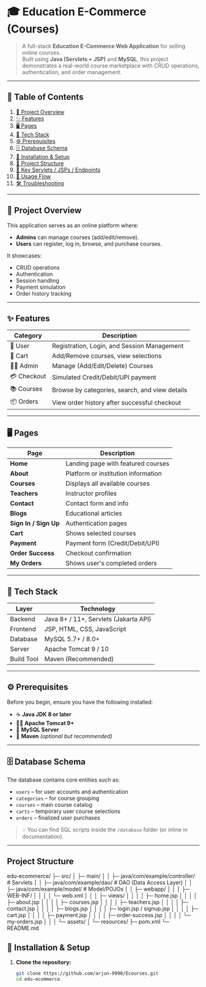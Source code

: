 # 🎓 Education E-Commerce (Courses)

> A full-stack **Education E-Commerce Web Application** for selling online courses.  
> Built using **Java (Servlets + JSP)** and **MySQL**, this project demonstrates a real-world course marketplace with CRUD operations, authentication, and order management.

---

## 📘 Table of Contents

1. [📖 Project Overview](#-project-overview)
2. [✨ Features](#-features)
3. [🖥️ Pages](#%EF%B8%8F-pages)
4. [🧰 Tech Stack](#-tech-stack)
5. [⚙️ Prerequisites](#%EF%B8%8F-prerequisites)
6. [🗄️ Database Schema](#%EF%B8%8F-database-schema)
7. [🚀 Installation & Setup](#-installation--setup)
8. [📂 Project Structure](#-project-structure)
9. [🔑 Key Servlets / JSPs / Endpoints](#-key-servlets--jsps--endpoints)
10. [🧭 Usage Flow](#-usage-flow)
11. [🛠️ Troubleshooting](#%EF%B8%8F-troubleshooting)

---

## 📖 Project Overview

This application serves as an online platform where:
- **Admins** can manage courses (add/edit/remove).
- **Users** can register, log in, browse, and purchase courses.

It showcases:
- CRUD operations
- Authentication
- Session handling
- Payment simulation
- Order history tracking

---

## ✨ Features

| Category | Description |
|-----------|-------------|
| 👥 User | Registration, Login, and Session Management |
| 🛒 Cart | Add/Remove courses, view selections |
| 🧑‍🏫 Admin | Manage (Add/Edit/Delete) Courses |
| 💳 Checkout | Simulated Credit/Debit/UPI payment |
| 📚 Courses | Browse by categories, search, and view details |
| 📦 Orders | View order history after successful checkout |

---

## 🖥️ Pages

| Page | Description |
|------|-------------|
| **Home** | Landing page with featured courses |
| **About** | Platform or institution information |
| **Courses** | Displays all available courses |
| **Teachers** | Instructor profiles |
| **Contact** | Contact form and info |
| **Blogs** | Educational articles |
| **Sign In / Sign Up** | Authentication pages |
| **Cart** | Shows selected courses |
| **Payment** | Payment form (Credit/Debit/UPI) |
| **Order Success** | Checkout confirmation |
| **My Orders** | Shows user's completed orders |

---

## 🧰 Tech Stack

| Layer | Technology |
|-------|-------------|
| Backend | Java 8+ / 11+, Servlets (Jakarta API) |
| Frontend | JSP, HTML, CSS, JavaScript |
| Database | MySQL 5.7+ / 8.0+ |
| Server | Apache Tomcat 9 / 10 |
| Build Tool | Maven (Recommended) |

---

## ⚙️ Prerequisites

Before you begin, ensure you have the following installed:

- ☕ **Java JDK 8 or later**  
- 🐱‍🏍 **Apache Tomcat 9+**  
- 🐬 **MySQL Server**  
- 🔧 **Maven** *(optional but recommended)*  

---

## 🗄️ Database Schema

The database contains core entities such as:

- `users` – for user accounts and authentication  
- `categories` – for course grouping  
- `courses` – main course catalog  
- `carts` – temporary user course selections  
- `orders` – finalized user purchases  

> 💡 You can find SQL scripts inside the `/database` folder (or inline in documentation).

---

## Project Structure

edu-ecommerce/
├─ src/
│  ├─ main/
│  │  ├─ java/com/example/controller/   # Servlets
│  │  ├─ java/com/example/dao/          # DAO (Data Access Layer)
│  │  ├─ java/com/example/model/        # Model/POJOs
│  │  ├─ webapp/
│  │  │  ├─ WEB-INF/
│  │  │  │  └─ web.xml
│  │  │  ├─ views/
│  │  │  │  ├─ home.jsp
│  │  │  │  ├─ about.jsp
│  │  │  │  ├─ courses.jsp
│  │  │  │  ├─ teachers.jsp
│  │  │  │  ├─ contact.jsp
│  │  │  │  ├─ blogs.jsp
│  │  │  │  ├─ login.jsp / signup.jsp
│  │  │  │  ├─ cart.jsp
│  │  │  │  ├─ payment.jsp
│  │  │  │  ├─ order-success.jsp
│  │  │  │  └─ my-orders.jsp
│  │  │  └─ assets/
│  └─ resources/
├─ pom.xml
└─ README.md




## 🚀 Installation & Setup

1. **Clone the repository:**
   ```bash
   git clone https://github.com/arjun-9990/Ecourses.git
   cd edu-ecommerce
